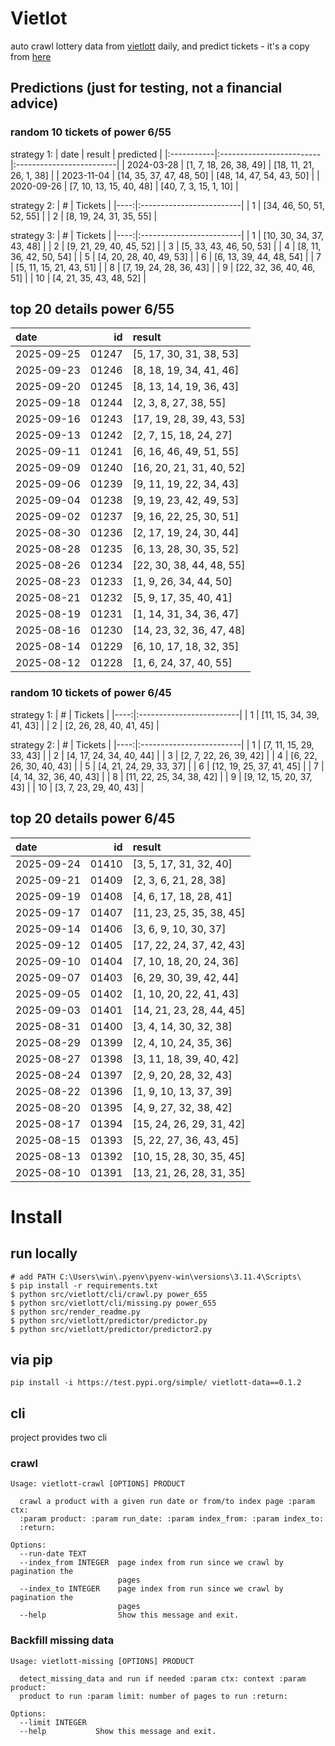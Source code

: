# Vietlot
auto crawl lottery data from [vietlott](https://vietlott.vn) daily, and predict tickets - it's a copy from [here](https://github.com/vietvudanh/vietlott-data)
## Predictions (just for testing, not a financial advice)
### random 10 tickets of power 6/55

strategy 1:
| date       | result                   | predicted                |
|:-----------|:-------------------------|:-------------------------|
| 2024-03-28 | [1, 7, 18, 26, 38, 49]   | [18, 11, 21, 26, 1, 38]  |
| 2023-11-04 | [14, 35, 37, 47, 48, 50] | [48, 14, 47, 54, 43, 50] |
| 2020-09-26 | [7, 10, 13, 15, 40, 48]  | [40, 7, 3, 15, 1, 10]    |

strategy 2:
|   # | Tickets                  |
|----:|:-------------------------|
|   1 | [34, 46, 50, 51, 52, 55] |
|   2 | [8, 19, 24, 31, 35, 55]  |

strategy 3:
|   # | Tickets                  |
|----:|:-------------------------|
|   1 | [10, 30, 34, 37, 43, 48] |
|   2 | [9, 21, 29, 40, 45, 52]  |
|   3 | [5, 33, 43, 46, 50, 53]  |
|   4 | [8, 11, 36, 42, 50, 54]  |
|   5 | [4, 20, 28, 40, 49, 53]  |
|   6 | [6, 13, 39, 44, 48, 54]  |
|   7 | [5, 11, 15, 21, 43, 51]  |
|   8 | [7, 19, 24, 28, 36, 43]  |
|   9 | [22, 32, 36, 40, 46, 51] |
|  10 | [4, 21, 35, 43, 48, 52]  |

## top 20 details power 6/55
| date       |    id | result                   |
|:-----------|------:|:-------------------------|
| 2025-09-25 | 01247 | [5, 17, 30, 31, 38, 53]  |
| 2025-09-23 | 01246 | [8, 18, 19, 34, 41, 46]  |
| 2025-09-20 | 01245 | [8, 13, 14, 19, 36, 43]  |
| 2025-09-18 | 01244 | [2, 3, 8, 27, 38, 55]    |
| 2025-09-16 | 01243 | [17, 19, 28, 39, 43, 53] |
| 2025-09-13 | 01242 | [2, 7, 15, 18, 24, 27]   |
| 2025-09-11 | 01241 | [6, 16, 46, 49, 51, 55]  |
| 2025-09-09 | 01240 | [16, 20, 21, 31, 40, 52] |
| 2025-09-06 | 01239 | [9, 11, 19, 22, 34, 43]  |
| 2025-09-04 | 01238 | [9, 19, 23, 42, 49, 53]  |
| 2025-09-02 | 01237 | [9, 16, 22, 25, 30, 51]  |
| 2025-08-30 | 01236 | [2, 17, 19, 24, 30, 44]  |
| 2025-08-28 | 01235 | [6, 13, 28, 30, 35, 52]  |
| 2025-08-26 | 01234 | [22, 30, 38, 44, 48, 55] |
| 2025-08-23 | 01233 | [1, 9, 26, 34, 44, 50]   |
| 2025-08-21 | 01232 | [5, 9, 17, 35, 40, 41]   |
| 2025-08-19 | 01231 | [1, 14, 31, 34, 36, 47]  |
| 2025-08-16 | 01230 | [14, 23, 32, 36, 47, 48] |
| 2025-08-14 | 01229 | [6, 10, 17, 18, 32, 35]  |
| 2025-08-12 | 01228 | [1, 6, 24, 37, 40, 55]   |

### random 10 tickets of power 6/45

strategy 1:
|   # | Tickets                  |
|----:|:-------------------------|
|   1 | [11, 15, 34, 39, 41, 43] |
|   2 | [2, 26, 28, 40, 41, 45]  |

strategy 2:
|   # | Tickets                  |
|----:|:-------------------------|
|   1 | [7, 11, 15, 29, 33, 43]  |
|   2 | [4, 17, 24, 34, 40, 44]  |
|   3 | [2, 7, 22, 26, 39, 42]   |
|   4 | [6, 22, 26, 30, 40, 43]  |
|   5 | [4, 21, 24, 29, 33, 37]  |
|   6 | [12, 19, 25, 37, 41, 45] |
|   7 | [4, 14, 32, 36, 40, 43]  |
|   8 | [11, 22, 25, 34, 38, 42] |
|   9 | [9, 12, 15, 20, 37, 43]  |
|  10 | [3, 7, 23, 29, 40, 43]   |

## top 20 details power 6/45
| date       |    id | result                   |
|:-----------|------:|:-------------------------|
| 2025-09-24 | 01410 | [3, 5, 17, 31, 32, 40]   |
| 2025-09-21 | 01409 | [2, 3, 6, 21, 28, 38]    |
| 2025-09-19 | 01408 | [4, 6, 17, 18, 28, 41]   |
| 2025-09-17 | 01407 | [11, 23, 25, 35, 38, 45] |
| 2025-09-14 | 01406 | [3, 6, 9, 10, 30, 37]    |
| 2025-09-12 | 01405 | [17, 22, 24, 37, 42, 43] |
| 2025-09-10 | 01404 | [7, 10, 18, 20, 24, 36]  |
| 2025-09-07 | 01403 | [6, 29, 30, 39, 42, 44]  |
| 2025-09-05 | 01402 | [1, 10, 20, 22, 41, 43]  |
| 2025-09-03 | 01401 | [14, 21, 23, 28, 44, 45] |
| 2025-08-31 | 01400 | [3, 4, 14, 30, 32, 38]   |
| 2025-08-29 | 01399 | [2, 4, 10, 24, 35, 36]   |
| 2025-08-27 | 01398 | [3, 11, 18, 39, 40, 42]  |
| 2025-08-24 | 01397 | [2, 9, 20, 28, 32, 43]   |
| 2025-08-22 | 01396 | [1, 9, 10, 13, 37, 39]   |
| 2025-08-20 | 01395 | [4, 9, 27, 32, 38, 42]   |
| 2025-08-17 | 01394 | [15, 24, 26, 29, 31, 42] |
| 2025-08-15 | 01393 | [5, 22, 27, 36, 43, 45]  |
| 2025-08-13 | 01392 | [10, 15, 28, 30, 35, 45] |
| 2025-08-10 | 01391 | [13, 21, 26, 28, 31, 35] |

<!---
stats 6/55 all time - stats.to_markdown(index=False)
stats 6/55 -15d - stats_15d.to_markdown(index=False)
stats 6/55 -30d - stats_30d.to_markdown(index=False)
stats 6/55 -60d - stats_60d.to_markdown(index=False)
stats 6/55 -90d - stats_90d.to_markdown(index=False)
-->

# Install
 
## run locally

```shell
# add PATH C:\Users\win\.pyenv\pyenv-win\versions\3.11.4\Scripts\
$ pip install -r requirements.txt
$ python src/vietlott/cli/crawl.py power_655
$ python src/vietlott/cli/missing.py power_655
$ python src/render_readme.py
$ python src/vietlott/predictor/predictor.py
$ python src/vietlott/predictor/predictor2.py
```
 
## via pip

```shell
pip install -i https://test.pypi.org/simple/ vietlott-data==0.1.2
```

## cli
project provides two cli

### crawl
```shell
Usage: vietlott-crawl [OPTIONS] PRODUCT

  crawl a product with a given run date or from/to index page :param ctx:
  :param product: :param run_date: :param index_from: :param index_to:
  :return:

Options:
  --run-date TEXT
  --index_from INTEGER  page index from run since we crawl by pagination the
                        pages
  --index_to INTEGER    page index from run since we crawl by pagination the
                        pages
  --help                Show this message and exit.
```

### Backfill missing data

```shell
Usage: vietlott-missing [OPTIONS] PRODUCT

  detect_missing_data and run if needed :param ctx: context :param product:
  product to run :param limit: number of pages to run :return:

Options:
  --limit INTEGER
  --help           Show this message and exit.
```

